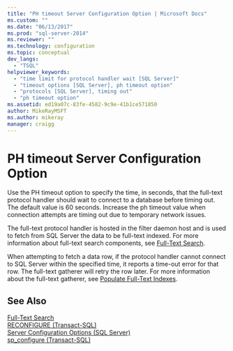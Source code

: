 ```yaml
---
title: "PH timeout Server Configuration Option | Microsoft Docs"
ms.custom: ""
ms.date: "06/13/2017"
ms.prod: "sql-server-2014"
ms.reviewer: ""
ms.technology: configuration
ms.topic: conceptual
dev_langs: 
  - "TSQL"
helpviewer_keywords: 
  - "time limit for protocol handler wait [SQL Server]"
  - "timeout options [SQL Server], ph timeout option"
  - "protocols [SQL Server], timing out"
  - "ph timeout option"
ms.assetid: ed19a07c-83fe-4582-9c9e-41b1ce571850
author: MikeRayMSFT
ms.author: mikeray
manager: craigg
---
```

# PH timeout Server Configuration Option
  Use the PH timeout option to specify the time, in seconds, that the full-text protocol handler should wait to connect to a database before timing out. The default value is 60 seconds. Increase the ph timeout value when connection attempts are timing out due to temporary network issues.  
  
 The full-text protocol handler is hosted in the filter daemon host and is used to fetch from SQL Server the data to be full-text indexed. For more information about full-text search components, see [Full-Text Search](../../relational-databases/search/full-text-search.md).  
  
 When attempting to fetch a data row, if the protocol handler cannot connect to SQL Server within the specified time, it reports a time-out error for that row. The full-text gatherer will retry the row later. For more information about the full-text gatherer, see [Populate Full-Text Indexes](../../relational-databases/indexes/indexes.md).  
  
## See Also  
 [Full-Text Search](../../relational-databases/search/full-text-search.md)   
 [RECONFIGURE &#40;Transact-SQL&#41;](/sql/t-sql/language-elements/reconfigure-transact-sql)   
 [Server Configuration Options &#40;SQL Server&#41;](server-configuration-options-sql-server.md)   
 [sp_configure &#40;Transact-SQL&#41;](/sql/relational-databases/system-stored-procedures/sp-configure-transact-sql)  
  
  
